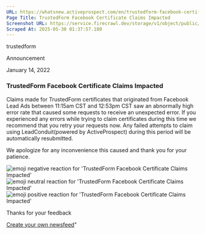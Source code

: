 ```yaml
---
URL: https://whatsnew.activeprospect.com/en/trustedform-facebook-certificate-claims-impacted
Page Title: TrustedForm Facebook Certificate Claims Impacted
Screenshot URL: https://service.firecrawl.dev/storage/v1/object/public/media/screenshot-09f4dbb7-b612-4d15-b34d-1207f55db2e2.png
Scraped At: 2025-05-30 01:37:57.180
---
```

trustedform




Announcement




January 14, 2022

### TrustedForm Facebook Certificate Claims Impacted

Claims made for TrustedForm certificates that originated from Facebook Lead Ads between 11:15am CST and 12:53pm CST saw an abnormally high error rate that caused some requests to receive an unexpected error. If you experienced any errors while trying to claim certificates during this time we recommend that you retry your requests now. Any failed attempts to claim using LeadConduit(powered by ActiveProspect) during this period will be automatically resubmitted.

We apologize for any inconvenience this caused and thank you for your patience.

![emoji negative reaction for 'TrustedForm Facebook Certificate Claims Impacted'](https://app.getbeamer.com/images/emojiNeg.svg)![emoji neutral reaction for 'TrustedForm Facebook Certificate Claims Impacted'](https://app.getbeamer.com/images/emojiNeut.svg)![emoji positive reaction for 'TrustedForm Facebook Certificate Claims Impacted'](https://app.getbeamer.com/images/emojiPos.svg)

Thanks for your feedback

[Create your own newsfeed](https://www.getbeamer.com/?ref=watermark_MErKJCnu12412_public&company=ActiveProspect&watermarkRef=create&utm_term=MErKJCnu12412&utm_content=ActiveProspect&utm_source=standalone&utm_medium=footer&utm_campaign=create)"

